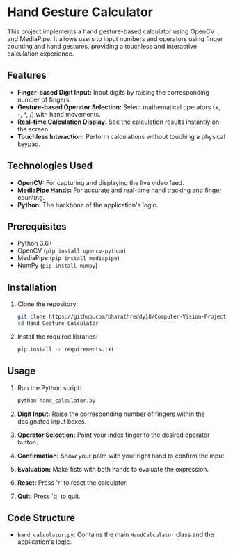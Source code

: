 # Hand Gesture Calculator

This project implements a hand gesture-based calculator using OpenCV and MediaPipe. It allows users to input numbers and operators using finger counting and hand gestures, providing a touchless and interactive calculation experience.

## Features

-   **Finger-based Digit Input:** Input digits by raising the corresponding number of fingers.
-   **Gesture-based Operator Selection:** Select mathematical operators (+, -, \*, /) with hand movements.
-   **Real-time Calculation Display:** See the calculation results instantly on the screen.
-   **Touchless Interaction:** Perform calculations without touching a physical keypad.

## Technologies Used

-   **OpenCV:** For capturing and displaying the live video feed.
-   **MediaPipe Hands:** For accurate and real-time hand tracking and finger counting.
-   **Python:** The backbone of the application's logic.

## Prerequisites

-   Python 3.6+
-   OpenCV (`pip install opencv-python`)
-   MediaPipe (`pip install mediapipe`)
-   NumPy (`pip install numpy`)

## Installation

1.  Clone the repository:

    ```bash
    git clone https://github.com/bharathreddy18/Computer-Vision-Projects.git
    cd Hand Gesture Calculator
    ```

2.  Install the required libraries:

    ```bash
    pip install -r requirements.txt
    ```

## Usage

1.  Run the Python script:

    ```bash
    python hand_calculator.py
    ```

2.  **Digit Input:** Raise the corresponding number of fingers within the designated input boxes.
3.  **Operator Selection:** Point your index finger to the desired operator button.
4.  **Confirmation:** Show your palm with your right hand to confirm the input.
5.  **Evaluation:** Make fists with both hands to evaluate the expression.
6.  **Reset:** Press 'r' to reset the calculator.
7.  **Quit:** Press 'q' to quit.

## Code Structure

-   `hand_calculator.py`: Contains the main `HandCalculator` class and the application's logic.

